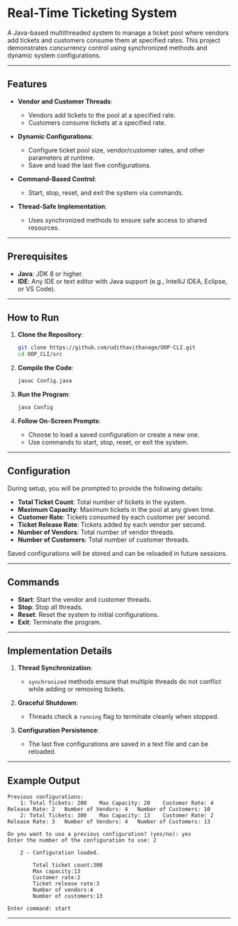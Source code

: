 # Real-Time Ticketing System

A Java-based multithreaded system to manage a ticket pool where vendors add tickets and customers consume them at specified rates. This project demonstrates concurrency control using synchronized methods and dynamic system configurations.

---

## Features

- **Vendor and Customer Threads**:
  - Vendors add tickets to the pool at a specified rate.
  - Customers consume tickets at a specified rate.
- **Dynamic Configurations**:

  - Configure ticket pool size, vendor/customer rates, and other parameters at runtime.
  - Save and load the last five configurations.

- **Command-Based Control**:

  - Start, stop, reset, and exit the system via commands.

- **Thread-Safe Implementation**:
  - Uses synchronized methods to ensure safe access to shared resources.

---

## Prerequisites

- **Java**: JDK 8 or higher.
- **IDE**: Any IDE or text editor with Java support (e.g., IntelliJ IDEA, Eclipse, or VS Code).

---

## How to Run

1. **Clone the Repository**:

   ```bash
   git clone https://github.com/udithavithanage/OOP-CLI.git
   cd OOP_CLI/src
   ```

2. **Compile the Code**:

   ```bash
   javac Config.java
   ```

3. **Run the Program**:

   ```bash
   java Config
   ```

4. **Follow On-Screen Prompts**:
   - Choose to load a saved configuration or create a new one.
   - Use commands to start, stop, reset, or exit the system.

---

## Configuration

During setup, you will be prompted to provide the following details:

- **Total Ticket Count**: Total number of tickets in the system.
- **Maximum Capacity**: Maximum tickets in the pool at any given time.
- **Customer Rate**: Tickets consumed by each customer per second.
- **Ticket Release Rate**: Tickets added by each vendor per second.
- **Number of Vendors**: Total number of vendor threads.
- **Number of Customers**: Total number of customer threads.

Saved configurations will be stored and can be reloaded in future sessions.

---

## Commands

- **Start**: Start the vendor and customer threads.
- **Stop**: Stop all threads.
- **Reset**: Reset the system to initial configurations.
- **Exit**: Terminate the program.

---

## Implementation Details

1. **Thread Synchronization**:

   - `synchronized` methods ensure that multiple threads do not conflict while adding or removing tickets.

2. **Graceful Shutdown**:

   - Threads check a `running` flag to terminate cleanly when stopped.

3. **Configuration Persistence**:
   - The last five configurations are saved in a text file and can be reloaded.

---

## Example Output

```text
Previous configurations:
	1: Total Tickets: 200    Max Capacity: 20    Customer Rate: 4    Release Rate: 2   Number of Vendors: 4   Number of Customers: 10
	2: Total Tickets: 300    Max Capacity: 13    Customer Rate: 2    Release Rate: 3   Number of Vendors: 4   Number of Customers: 13

Do you want to use a previous configuration? (yes/no): yes
Enter the number of the configuration to use: 2

	2 - Configuration loaded.

		Total ticket count:300
		Max capacity:13
		Customer rate:2
		Ticket release rate:3
		Number of vendors:4
		Number of customers:13

Enter command: start
```

---
